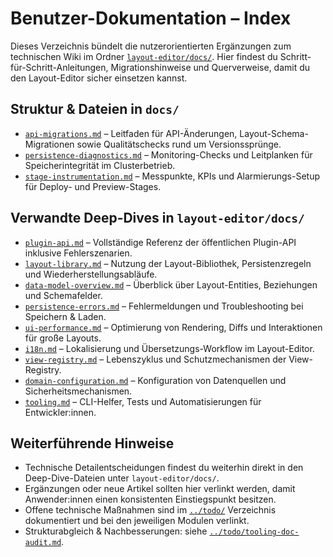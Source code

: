 # Benutzer-Dokumentation – Index

Dieses Verzeichnis bündelt die nutzerorientierten Ergänzungen zum technischen Wiki im Ordner [`layout-editor/docs/`](../layout-editor/docs/). Hier findest du Schritt-für-Schritt-Anleitungen, Migrationshinweise und Querverweise, damit du den Layout-Editor sicher einsetzen kannst.

## Struktur & Dateien in `docs/`

- [`api-migrations.md`](api-migrations.md) – Leitfaden für API-Änderungen, Layout-Schema-Migrationen sowie Qualitätschecks rund um Versionssprünge.
- [`persistence-diagnostics.md`](persistence-diagnostics.md) – Monitoring-Checks und Leitplanken für Speicherintegrität im Clusterbetrieb.
- [`stage-instrumentation.md`](stage-instrumentation.md) – Messpunkte, KPIs und Alarmierungs-Setup für Deploy- und Preview-Stages.

## Verwandte Deep-Dives in `layout-editor/docs/`

- [`plugin-api.md`](../layout-editor/docs/plugin-api.md) – Vollständige Referenz der öffentlichen Plugin-API inklusive Fehlerszenarien.
- [`layout-library.md`](../layout-editor/docs/layout-library.md) – Nutzung der Layout-Bibliothek, Persistenzregeln und Wiederherstellungsabläufe.
- [`data-model-overview.md`](../layout-editor/docs/data-model-overview.md) – Überblick über Layout-Entities, Beziehungen und Schemafelder.
- [`persistence-errors.md`](../layout-editor/docs/persistence-errors.md) – Fehlermeldungen und Troubleshooting bei Speichern & Laden.
- [`ui-performance.md`](../layout-editor/docs/ui-performance.md) – Optimierung von Rendering, Diffs und Interaktionen für große Layouts.
- [`i18n.md`](../layout-editor/docs/i18n.md) – Lokalisierung und Übersetzungs-Workflow im Layout-Editor.
- [`view-registry.md`](../layout-editor/docs/view-registry.md) – Lebenszyklus und Schutzmechanismen der View-Registry.
- [`domain-configuration.md`](../layout-editor/docs/domain-configuration.md) – Konfiguration von Datenquellen und Sicherheitsmechanismen.
- [`tooling.md`](../layout-editor/docs/tooling.md) – CLI-Helfer, Tests und Automatisierungen für Entwickler:innen.

## Weiterführende Hinweise

- Technische Detailentscheidungen findest du weiterhin direkt in den Deep-Dive-Dateien unter `layout-editor/docs/`.
- Ergänzungen oder neue Artikel sollten hier verlinkt werden, damit Anwender:innen einen konsistenten Einstiegspunkt besitzen.
- Offene technische Maßnahmen sind im [`../todo/`](../todo/) Verzeichnis dokumentiert und bei den jeweiligen Modulen verlinkt.
- Strukturabgleich & Nachbesserungen: siehe [`../todo/tooling-doc-audit.md`](../todo/tooling-doc-audit.md).
